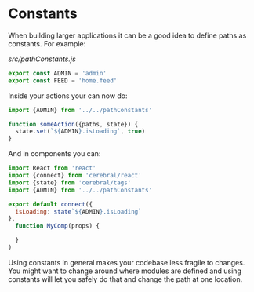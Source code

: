 # Constants

When building larger applications it can be a good idea to define paths as constants. For example:

*src/pathConstants.js*
```js
export const ADMIN = 'admin'
export const FEED = 'home.feed'
```

Inside your actions your can now do:

```js
import {ADMIN} from '../../pathConstants'

function someAction({paths, state}) {
  state.set(`${ADMIN}.isLoading`, true)
}
```

And in components you can:

```js
import React from 'react'
import {connect} from 'cerebral/react'
import {state} from 'cerebral/tags'
import {ADMIN} from '../../pathConstants'

export default connect({
  isLoading: state`${ADMIN}.isLoading`
},
  function MyComp(props) {

  }
)
```

Using constants in general makes your codebase less fragile to changes. You might want to change around where modules are defined and using constants will let you safely do that and change the path at one location.
